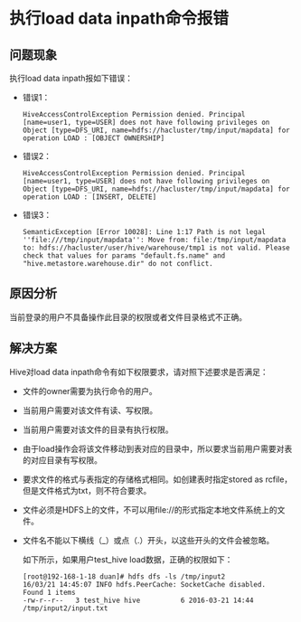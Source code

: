# 执行load data inpath命令报错<a name="ZH-CN_TOPIC_0207461480"></a>

## 问题现象<a name="zh-cn_topic_0167274496_s3daa76df58db43fcb4ff7a1f5dc4e283"></a>

执行load data inpath报如下错误：

-   错误1：

    ```
    HiveAccessControlException Permission denied. Principal [name=user1, type=USER] does not have following privileges on Object [type=DFS_URI, name=hdfs://hacluster/tmp/input/mapdata] for operation LOAD : [OBJECT OWNERSHIP]
    ```

-   错误2：

    ```
    HiveAccessControlException Permission denied. Principal [name=user1, type=USER] does not have following privileges on Object [type=DFS_URI, name=hdfs://hacluster/tmp/input/mapdata] for operation LOAD : [INSERT, DELETE]
    ```

-   错误3：

    ```
    SemanticException [Error 10028]: Line 1:17 Path is not legal ''file:///tmp/input/mapdata'': Move from: file:/tmp/input/mapdata to: hdfs://hacluster/user/hive/warehouse/tmp1 is not valid. Please check that values for params "default.fs.name" and "hive.metastore.warehouse.dir" do not conflict.
    ```


## 原因分析<a name="zh-cn_topic_0167274496_section722414093311"></a>

当前登录的用户不具备操作此目录的权限或者文件目录格式不正确。

## 解决方案<a name="zh-cn_topic_0167274496_s794759951c8b4ebb90544ffa4f0f521f"></a>

Hive对load data inpath命令有如下权限要求，请对照下述要求是否满足：

-   文件的owner需要为执行命令的用户。
-   当前用户需要对该文件有读、写权限。
-   当前用户需要对该文件的目录有执行权限。
-   由于load操作会将该文件移动到表对应的目录中，所以要求当前用户需要对表的对应目录有写权限。
-   要求文件的格式与表指定的存储格式相同。如创建表时指定stored as rcfile，但是文件格式为txt，则不符合要求。
-   文件必须是HDFS上的文件，不可以用file://的形式指定本地文件系统上的文件。
-   文件名不能以下横线（\_）或点（.）开头，以这些开头的文件会被忽略。

    如下所示，如果用户test\_hive load数据，正确的权限如下：

    ```
    [root@192-168-1-18 duan]# hdfs dfs -ls /tmp/input2
    16/03/21 14:45:07 INFO hdfs.PeerCache: SocketCache disabled.
    Found 1 items
    -rw-r--r--   3 test_hive hive          6 2016-03-21 14:44 /tmp/input2/input.txt
    ```


